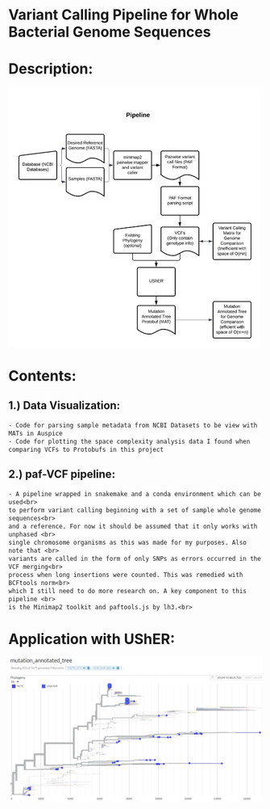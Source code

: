 # Variant Calling Pipeline for Whole Bacterial Genome Sequences

# Description:
<img align="center" width=500px  src="images/flowchart.jpg"></img>

# Contents:

## 1.) Data Visualization:
    - Code for parsing sample metadata from NCBI Datasets to be view with MATs in Auspice
    - Code for plotting the space complexity analysis data I found when comparing VCFs to Protobufs in this project
## 2.) paf-VCF pipeline:
    - A pipeline wrapped in snakemake and a conda environment which can be used<br>
    to perform variant calling beginning with a set of sample whole genome sequences<br>
    and a reference. For now it should be assumed that it only works with unphased <br>
    single chromosome organisms as this was made for my purposes. Also note that <br>
    variants are called in the form of only SNPs as errors occurred in the VCF merging<br>
    process when long insertions were counted. This was remedied with BCFtools norm<br>
    which I still need to do more research on. A key component to this pipeline <br>
    is the Minimap2 toolkit and paftools.js by lh3.<br>

# Application with UShER:
![alt text](/images/USA(BOLDED)vsNCTC.PNG)